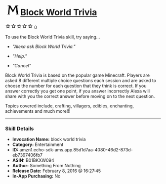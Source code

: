 # &nbsp;<img src="skill_icon" alt="Block World Trivia icon" width="36"> [Block World Trivia](http://alexa.amazon.com/#skills/amzn1.echo-sdk-ams.app.85d1d7aa-4080-46d2-873d-eb7397406fb7)
![0 stars](../../images/ic_star_border_black_18dp_1x.png)![0 stars](../../images/ic_star_border_black_18dp_1x.png)![0 stars](../../images/ic_star_border_black_18dp_1x.png)![0 stars](../../images/ic_star_border_black_18dp_1x.png)![0 stars](../../images/ic_star_border_black_18dp_1x.png) 0

To use the Block World Trivia skill, try saying...

* *"Alexa ask Block World Trivia."*

* *"Help."*

* *"Cancel"*

Block World Trivia is based on the popular game Minecraft. Players are asked 8 different multiple choice questions each session and are asked to choose the number for each question that they think is correct. If you answer correctly you get one point, if you answer incorrectly Alexa will share with you the correct answer before moving on to the next question. 

Topics covered include, crafting, villagers, edibles, enchanting, achievements and much more!!!

***

### Skill Details

* **Invocation Name:** block world trivia
* **Category:** Entertainment
* **ID:** amzn1.echo-sdk-ams.app.85d1d7aa-4080-46d2-873d-eb7397406fb7
* **ASIN:** B01BKXW094
* **Author:** Something From Nothing
* **Release Date:** February 8, 2016 @ 16:27:45
* **In-App Purchasing:** No
